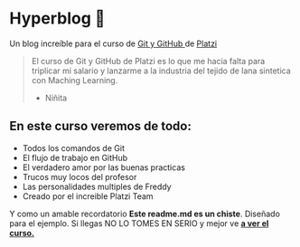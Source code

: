 # Hyperblog 💚
Un blog increíble para el curso de [Git y GitHub ](https://platzi.com/cursos/git-github)de [Platzi](https://platzi.com/)
>El curso de Git y GitHub de Platzi es lo que me hacia falta para triplicar mi salario y lanzarme a la industria del tejido de lana sintetica con Maching Learning.
> - Niñita

## En este curso veremos de todo:
- Todos los comandos de Git 
- El flujo de trabajo en GitHub
- El verdadero amor por las buenas practicas
- Trucos muy locos del profesor
- Las personalidades multiples de Freddy
- Creado por el increible Platzi Team

Y como un amable recordatorio **Este readme.md es un chiste**. Diseñado para el ejemplo. Si llegas NO LO TOMES EN SERIO y mejor ve [**a ver el curso.**](https://platzi.com/cursos/git-github/)
